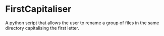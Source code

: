 # FirstCapitaliser
A python script that allows the user to rename a group of files in the same directory capitalising the first letter.
